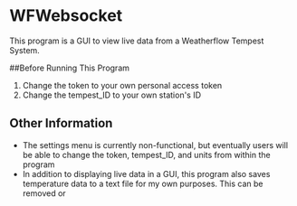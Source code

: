 # WFWebsocket
This program is a GUI to view live data from a Weatherflow Tempest System.

##Before Running This Program
1. Change the token to your own personal access token
2. Change the tempest_ID to your own station's ID

## Other Information
- The settings menu is currently non-functional, but eventually users will be able to change the token, tempest_ID, and units from within the program
- In addition to displaying live data in a GUI, this program also saves temperature data to a text file for my own purposes. This can be removed or 

